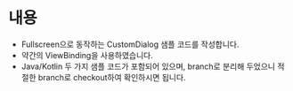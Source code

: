 # 내용

- Fullscreen으로 동작하는 CustomDialog 샘플 코드를 작성합니다.
- 약간의 ViewBinding을 사용하였습니다.
- Java/Kotlin 두 가지 샘플 코드가 포함되어 있으며, branch로 분리해 두었으니 적절한 branch로 checkout하여 확인하시면 됩니다.

<br>

